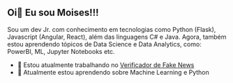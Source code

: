 ## Oi👋 Eu sou Moises!!!

Sou um dev Jr. com conhecimento em tecnologias como Python (Flask), Javascript (Angular, React), além das linguagens C# e Java. 
Agora, também estou aprendendo tópicos de Data Science e Data Analytics, como: PowerBI, ML, Jupyter Notebooks etc.

<!-- **MoisesOliveira/MoisesOliveira** is a ✨ _special_ ✨ repository because its `README.md` (this file) appears on your GitHub profile. --->

- 🔭 Estou atualmente trabalhando no [Verificador de Fake News](https://github.com/Moiseszs/VerificadorDeFakeNews)
- 🌱 Atualmente estou aprendendo sobre Machine Learning e Python
<!--
- 👯 I’m looking to collaborate on ...
- 🤔 I’m looking for help with ...
- 💬 Ask me about ...
- 📫 How to reach me: ...
- 😄 Pronouns: ...
- ⚡ Fun fact: ...
-->
